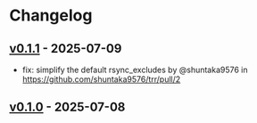 # Changelog

## [v0.1.1](https://github.com/shuntaka9576/trr/compare/v0.1.0...v0.1.1) - 2025-07-09
- fix: simplify the default rsync_excludes by @shuntaka9576 in https://github.com/shuntaka9576/trr/pull/2

## [v0.1.0](https://github.com/shuntaka9576/trr/commits/v0.1.0) - 2025-07-08
